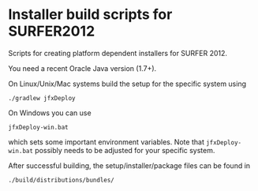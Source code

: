 Installer build scripts for SURFER2012
======================================

Scripts for creating platform dependent installers for SURFER 2012.

You need a recent Oracle Java version (1.7+).

On Linux/Unix/Mac systems build the setup for the specific system using
```
./gradlew jfxDeploy
```

On Windows you can use
```
jfxDeploy-win.bat
```
which sets some important environment variables. Note that `jfxDeploy-win.bat` possibly needs to be adjusted for your specific system.

After successful building, the setup/installer/package files can be found in
```
./build/distributions/bundles/
```
